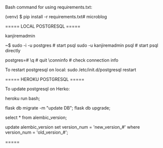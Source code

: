 Bash command for using requirements.txt:

(venv) $ pip install -r requirements.txt# microblog


===== LOCAL POSTGRESQL =====

kanjiremadmin

~$
sudo -i -u postgres     # start psql
sudo -u kanjiremadmin psql   # start psql directly

postgres=#
\q                      # quit
\conninfo               # check connection info


To restart postgresql on local:
sudo /etc/init.d/postgresql restart



===== HEROKU POSTGRESQL =====

To update postgresql on Herko:

heroku run bash;

flask db migrate -m "update DB"; flask db upgrade;

<!-- if error above, update migration version manually -->

select * from alembic_version; <!-- gets revision's old_version_# -->

update alembic_version set version_num = 'new_version_#' where version_num = 'old_version_#';

=====

